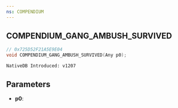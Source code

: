 ```yaml
---
ns: COMPENDIUM
---
```

## COMPENDIUM_GANG_AMBUSH_SURVIVED

```c
// 0x725D52F21A5E9E04
void COMPENDIUM_GANG_AMBUSH_SURVIVED(Any p0);
```

```
NativeDB Introduced: v1207
```

## Parameters
* **p0**:
